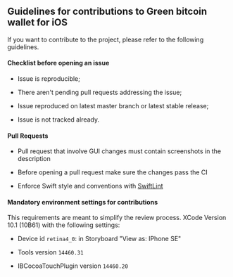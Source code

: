 ## Guidelines for contributions to Green bitcoin wallet for iOS

If you want to contribute to the project, please refer to the following guidelines.

#### Checklist before opening an issue

* Issue is reproducible;

* There aren't pending pull requests addressing the issue;

* Issue reproduced on latest master branch or latest stable release;

* Issue is not tracked already.


#### Pull Requests

* Pull request that involve GUI changes must contain screenshots in the description 

* Before opening a pull request make sure the changes pass the CI

* Enforce Swift style and conventions with [SwiftLint](https://github.com/realm/SwiftLint)

#### Mandatory environment settings for contributions

This requirements are meant to simplify the review process.
XCode Version 10.1 (10B61) with the following settings:

* Device id `retina4_0`: in Storyboard "View as: IPhone SE"

* Tools version `14460.31`

* IBCocoaTouchPlugin version `14460.20`
